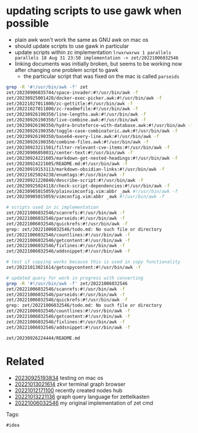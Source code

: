 # updating scripts to use gawk when possible

- plain awk won't work the same as GNU awk on mac os
- should update scripts to use gawk in particular
- update scripts within zc implementation `lrwxrwxrwx 1 parallels parallels 18 Aug 31 23:50 implementation -> zet/20221006032546`
- linking documents was initially broken, but seems to be working now after changing one problem script to gawk
  - the particular script that was fixed on the mac is called `parseids`

```bash
grep -R '#!/usr/bin/awk -f' zet
zet/20230906035744/space-invader:#!/usr/bin/awk -f
zet/20230925001420/docker-exec-picker.awk:#!/usr/bin/awk -f
zet/20221027011800/zc-gettitle:#!/usr/bin/awk -f
zet/20221027011800/zc-readmefile:#!/usr/bin/awk -f
zet/20230926190350/line-lengths.awk:#!/usr/bin/awk -f
zet/20230926190350/live-combine.awk:#!/usr/bin/awk -f
zet/20230926190350/hydra-bruteforce-with-database.awk:#!/usr/bin/awk -f
zet/20230926190350/toggle-case-combinatoric.awk:#!/usr/bin/awk -f
zet/20230926190350/base64-every-line.awk:#!/usr/bin/awk -f
zet/20230926190350/combine-files.awk:#!/usr/bin/awk -f
zet/20230923211501/filter-relevant-cve-items:#!/usr/bin/awk -f
zet/20230906050031/center-text:#!/usr/bin/awk -f
zet/20230924221605/markdown-get-nested-headings:#!/usr/bin/awk -f
zet/20230924221605/README.md:#!/usr/bin/awk -f
zet/20230919153113/markdown-obsidian-links:#!/usr/bin/awk -f
zet/20221025024238/enumtags:#!/usr/bin/awk -f
zet/20230921220840/describe-script:#!/usr/bin/awk -f
zet/20230925024118/check-script-dependencies:#!/usr/bin/awk -f
zet/20230905015059/plainvimconfig.vim:abbr _awk #!/usr/bin/awk -f
zet/20230905015059/vimconfig.vim:abbr _awk #!/usr/bin/awk -f

# scripts used in zc implementation
zet/20221006032546/scanrefs:#!/usr/bin/awk -f
zet/20221006032546/parseids:#!/usr/bin/awk -f
zet/20221006032546/quickrefs:#!/usr/bin/awk -f
grep: zet/20221006032546/todo.md: No such file or directory
zet/20221006032546/countlines:#!/usr/bin/awk -f
zet/20221006032546/getcontent:#!/usr/bin/awk -f
zet/20221006032546/fixlines:#!/usr/bin/awk -f
zet/20221006032546/addsnippet:#!/usr/bin/awk -f

# test if copying works because this is used in copy functionality
zet/20221013021614/getcopycontent:#!/usr/bin/awk -f

# updated query for work in progress with converting
grep -R '#!/usr/bin/awk -f' zet/20221006032546
zet/20221006032546/scanrefs:#!/usr/bin/awk -f
zet/20221006032546/parseids:#!/usr/bin/awk -f
zet/20221006032546/quickrefs:#!/usr/bin/awk -f
grep: zet/20221006032546/todo.md: No such file or directory
zet/20221006032546/countlines:#!/usr/bin/awk -f
zet/20221006032546/getcontent:#!/usr/bin/awk -f
zet/20221006032546/fixlines:#!/usr/bin/awk -f
zet/20221006032546/addsnippet:#!/usr/bin/awk -f
```

` zet/20230926224444/README.md `

# Related

- [20230925193834](/zet/20230925193834/README.md) testing on mac os
- [20221013021614](/zet/20221013021614/README.md) zkvr terminal graph browser
- [20221012171100](/zet/20221012171100/README.md) recently created nodes hub
- [20221013221136](/zet/20221013221136/README.md) graph query language for zettelkasten
- [20221006032546](/zet/20221006032546/README.md) my original implementation of zet cmd

Tags:

    #idea
